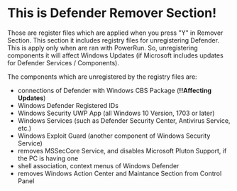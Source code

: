 # This is Defender Remover Section!
Those are register files which are applied when you press "Y" in Remover Section.
This section it includes registry files for unregistering Defender. This is apply only when are ran with PowerRun. 
So, unregistering components it will affect Windows Updates (if Microsoft includes updates for Defender Services / Components).

The components which are unregistered by the registry files are:
  - connections of Defender with Windows CBS Package (__!!Affecting Updates__)
  - Windows Defender Registered IDs
  - Windows Security UWP App (all Windows 10 Version, 1703 or later)
  - Windows Services (such as Defender Security Center, Antivirus Service, etc.)
  - Windows Exploit Guard (another component of Windows Security Service)
  - removes MSSecCore Service, and disables Microsoft Pluton Support, if the PC is having one
  - shell association, context menus of Windows Defender
  - removes Windows Action Center and Maintance Section from Control Panel
